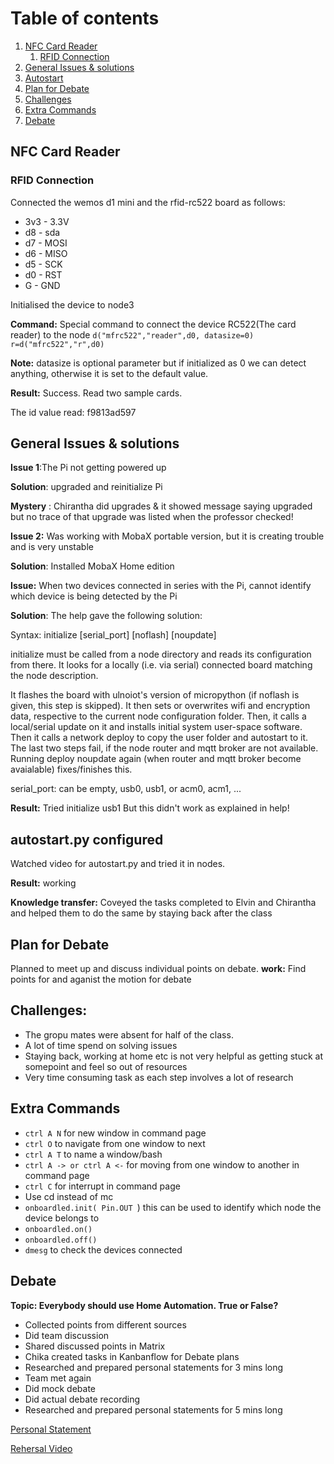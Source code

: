 # Table of contents

1. [NFC Card Reader](#CardReader)
    1. [RFID Connection](#Card)
2. [General Issues & solutions](#issue)
3. [Autostart](#auto)
4. [Plan for Debate](#debat)
5. [Challenges](#challenge)
6. [Extra Commands](#extra)
7. [Debate](#deb)

 
## NFC Card Reader <a name="CardReader"></a>

### RFID Connection<a name="Card"></a>
Connected the wemos d1 mini and the rfid-rc522 board as follows:

- 3v3 - 3.3V
- d8  - sda
- d7  - MOSI
- d6  - MISO
- d5  - SCK
- d0  - RST
- G   - GND

Initialised the device to node3


**Command:**  Special command to connect the device RC522(The card reader) to the node
 ``` d("mfrc522","reader",d0, datasize=0) ```
``` r=d("mfrc522","r",d0) ```

**Note:** datasize is optional parameter but if initialized as 0 we can detect anything, otherwise it is set to the default value.


**Result:** Success. Read two sample cards.

The id value read: f9813ad597

## General Issues & solutions<a name="issue"></a>

**Issue 1**:The Pi not getting powered up 


**Solution**: upgraded and reinitialize Pi


**Mystery** : Chirantha did upgrades & it showed message saying upgraded but no trace of that upgrade was listed when the professor checked!


**Issue 2:** Was working with MobaX portable version, but it is creating trouble and is very unstable

**Solution**: Installed MobaX Home edition


**Issue:** When two devices connected in series with the Pi, cannot identify which device is being detected by the Pi

**Solution**: The help gave the following solution:


Syntax: initialize [serial_port] [noflash] [noupdate]

initialize must be called from a node directory and reads its configuration from there.
It looks for a locally (i.e. via serial) connected board matching the node
description.

It flashes the board with ulnoiot's version of micropython (if noflash is given,
this step is skipped).
It then sets or overwrites wifi and encryption data, respective to the current
node configuration folder.
Then, it calls a local/serial update on it and installs initial system
user-space software.
Then it calls a network deploy to copy the user folder and autostart to it.
The last two steps fail, if the node router and mqtt broker are not available.
Running deploy noupdate again (when router and mqtt broker become avaialable)
fixes/finishes this.

serial_port: can be empty, usb0, usb1, or acm0, acm1, ...



**Result:** Tried initialize usb1 
But this didn't work as explained in help!


## autostart.py configured<a name="auto"></a>

Watched video for autostart.py and tried it in nodes.

**Result:** working 


**Knowledge transfer:** Coveyed the tasks completed to Elvin and Chirantha and helped them to do the same by staying back after the class


## Plan for Debate<a name="debate"></a>
Planned to meet up and discuss individual points on debate. </b>
**work:** Find points for and aganist the motion for debate
 
 ## Challenges: <a name="challenge"></a>
 - The gropu mates were absent for half of the class. 
 - A lot of time spend on solving issues
 - Staying back, working at home etc is not very helpful as getting stuck at somepoint and feel so out of resources 
 - Very time consuming task as each step involves a lot of research
 
 ## Extra Commands<a name="extra"></a>
- ```ctrl A N``` for new window in command page 
- ```ctrl O``` to navigate from one window to next
- ```ctrl A T``` to name a window/bash
- ```ctrl A -> or ctrl A <-``` for moving from one window to another in command page
- ```ctrl C``` for interrupt in command page
- Use cd instead of mc
- ```onboardled.init( Pin.OUT ```) this can be used to identify which node the device belongs to
- ```onboardled.on()```
- ```onboardled.off()```
- ```dmesg``` to check the devices connected 

## Debate<a name="deb"></a>

**Topic: Everybody should use Home Automation. True or False?**

- Collected points from different sources
- Did team discussion
- Shared discussed points in Matrix
- Chika created tasks in Kanbanflow for Debate plans
- Researched and prepared personal statements for 3 mins long
- Team met again 
- Did mock debate
- Did actual debate recording
- Researched and prepared personal statements for 5 mins long

[Personal Statement](https://github.com/AnastasiiaMishchenko/Internationals/blob/master/Rosemary%20Poovattil/Lecture%20Notes/Debate_PersonalStatement.md)

[Rehersal Video](https://www.youtube.com/watch?v=1JOWhVgcfnY&feature=youtu.be)

